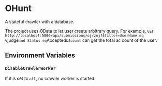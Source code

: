 OHunt
==========================

A stateful crawler with a database.

The project uses OData to let user create arbitrary query. For example,
`GET http://localhost:5000/api/submissions/oj/zoj?$filter=UserName eq `vjudge` and Status eq `Accepted`&$count` can get the total ac count of the user.

## Environment Variables

### `DisableCrawlerWorker`
If it is set to `all`, no crawler worker is started.
